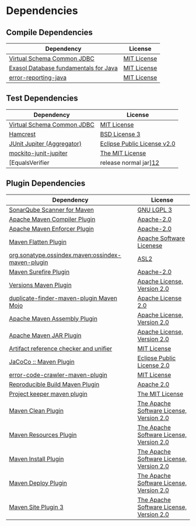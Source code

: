 <!-- @formatter:off -->
# Dependencies

## Compile Dependencies

| Dependency                                 | License          |
| ------------------------------------------ | ---------------- |
| [Virtual Schema Common JDBC][0]            | [MIT License][1] |
| [Exasol Database fundamentals for Java][2] | [MIT License][3] |
| [error-reporting-java][4]                  | [MIT License][5] |

## Test Dependencies

| Dependency                                | License                           |
| ----------------------------------------- | --------------------------------- |
| [Virtual Schema Common JDBC][0]           | [MIT License][1]                  |
| [Hamcrest][6]                             | [BSD License 3][7]                |
| [JUnit Jupiter (Aggregator)][8]           | [Eclipse Public License v2.0][9]  |
| [mockito-junit-jupiter][10]               | [The MIT License][11]             |
| [EqualsVerifier | release normal jar][12] | [Apache License, Version 2.0][13] |

## Plugin Dependencies

| Dependency                                              | License                                        |
| ------------------------------------------------------- | ---------------------------------------------- |
| [SonarQube Scanner for Maven][14]                       | [GNU LGPL 3][15]                               |
| [Apache Maven Compiler Plugin][16]                      | [Apache-2.0][13]                               |
| [Apache Maven Enforcer Plugin][17]                      | [Apache-2.0][13]                               |
| [Maven Flatten Plugin][18]                              | [Apache Software Licenese][13]                 |
| [org.sonatype.ossindex.maven:ossindex-maven-plugin][19] | [ASL2][20]                                     |
| [Maven Surefire Plugin][21]                             | [Apache-2.0][13]                               |
| [Versions Maven Plugin][22]                             | [Apache License, Version 2.0][13]              |
| [duplicate-finder-maven-plugin Maven Mojo][23]          | [Apache License 2.0][24]                       |
| [Apache Maven Assembly Plugin][25]                      | [Apache License, Version 2.0][13]              |
| [Apache Maven JAR Plugin][26]                           | [Apache License, Version 2.0][13]              |
| [Artifact reference checker and unifier][27]            | [MIT License][28]                              |
| [JaCoCo :: Maven Plugin][29]                            | [Eclipse Public License 2.0][30]               |
| [error-code-crawler-maven-plugin][31]                   | [MIT License][32]                              |
| [Reproducible Build Maven Plugin][33]                   | [Apache 2.0][20]                               |
| [Project keeper maven plugin][34]                       | [The MIT License][35]                          |
| [Maven Clean Plugin][36]                                | [The Apache Software License, Version 2.0][20] |
| [Maven Resources Plugin][37]                            | [The Apache Software License, Version 2.0][20] |
| [Maven Install Plugin][38]                              | [The Apache Software License, Version 2.0][20] |
| [Maven Deploy Plugin][39]                               | [The Apache Software License, Version 2.0][20] |
| [Maven Site Plugin 3][40]                               | [The Apache Software License, Version 2.0][20] |

[0]: https://github.com/exasol/virtual-schema-common-jdbc/
[1]: https://github.com/exasol/virtual-schema-common-jdbc/blob/main/LICENSE
[2]: https://github.com/exasol/db-fundamentals-java/
[3]: https://github.com/exasol/db-fundamentals-java/blob/main/LICENSE
[4]: https://github.com/exasol/error-reporting-java/
[5]: https://github.com/exasol/error-reporting-java/blob/main/LICENSE
[6]: http://hamcrest.org/JavaHamcrest/
[7]: http://opensource.org/licenses/BSD-3-Clause
[8]: https://junit.org/junit5/
[9]: https://www.eclipse.org/legal/epl-v20.html
[10]: https://github.com/mockito/mockito
[11]: https://github.com/mockito/mockito/blob/main/LICENSE
[12]: https://www.jqno.nl/equalsverifier
[13]: https://www.apache.org/licenses/LICENSE-2.0.txt
[14]: http://sonarsource.github.io/sonar-scanner-maven/
[15]: http://www.gnu.org/licenses/lgpl.txt
[16]: https://maven.apache.org/plugins/maven-compiler-plugin/
[17]: https://maven.apache.org/enforcer/maven-enforcer-plugin/
[18]: https://www.mojohaus.org/flatten-maven-plugin/
[19]: https://sonatype.github.io/ossindex-maven/maven-plugin/
[20]: http://www.apache.org/licenses/LICENSE-2.0.txt
[21]: https://maven.apache.org/surefire/maven-surefire-plugin/
[22]: https://www.mojohaus.org/versions/versions-maven-plugin/
[23]: https://github.com/basepom/duplicate-finder-maven-plugin
[24]: http://www.apache.org/licenses/LICENSE-2.0.html
[25]: https://maven.apache.org/plugins/maven-assembly-plugin/
[26]: https://maven.apache.org/plugins/maven-jar-plugin/
[27]: https://github.com/exasol/artifact-reference-checker-maven-plugin/
[28]: https://github.com/exasol/artifact-reference-checker-maven-plugin/blob/main/LICENSE
[29]: https://www.jacoco.org/jacoco/trunk/doc/maven.html
[30]: https://www.eclipse.org/legal/epl-2.0/
[31]: https://github.com/exasol/error-code-crawler-maven-plugin/
[32]: https://github.com/exasol/error-code-crawler-maven-plugin/blob/main/LICENSE
[33]: http://zlika.github.io/reproducible-build-maven-plugin
[34]: https://github.com/exasol/project-keeper/
[35]: https://github.com/exasol/project-keeper/blob/main/LICENSE
[36]: http://maven.apache.org/plugins/maven-clean-plugin/
[37]: http://maven.apache.org/plugins/maven-resources-plugin/
[38]: http://maven.apache.org/plugins/maven-install-plugin/
[39]: http://maven.apache.org/plugins/maven-deploy-plugin/
[40]: http://maven.apache.org/plugins/maven-site-plugin/

